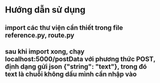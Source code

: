 # Hướng dẫn sử dụng

## import các thư viện cần thiết trong file reference.py, route.py

## sau khi import xong, chạy localhost:5000/postData với phương thức POST, định dạng gửi json {"string": "text"}, trong đó text là chuỗi không dấu mình cần nhập vào
